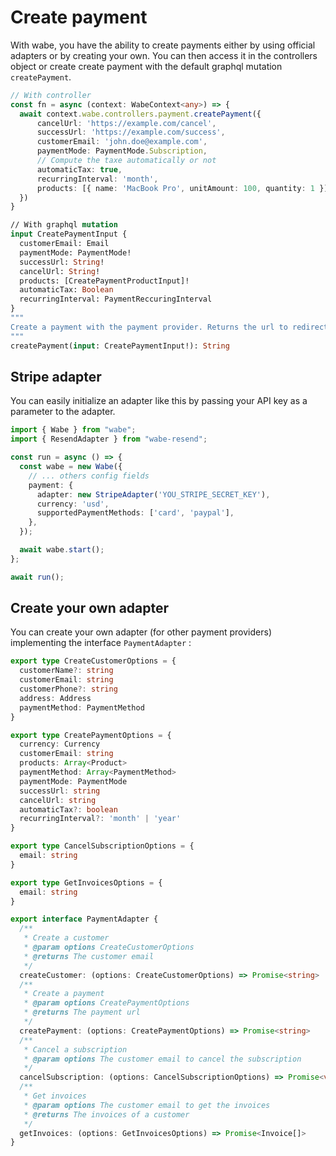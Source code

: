 # Create payment

With wabe, you have the ability to create payments either by using official adapters or by creating your own. You can then access it in the controllers object or create create payment with the default graphql mutation `createPayment`.

```ts
// With controller
const fn = async (context: WabeContext<any>) => {
  await context.wabe.controllers.payment.createPayment({
      cancelUrl: 'https://example.com/cancel',
      successUrl: 'https://example.com/success',
      customerEmail: 'john.doe@example.com',
      paymentMode: PaymentMode.Subscription,
      // Compute the taxe automatically or not
      automaticTax: true,
      recurringInterval: 'month',
      products: [{ name: 'MacBook Pro', unitAmount: 100, quantity: 1 }],
  })
}
```

```graphql
// With graphql mutation
input CreatePaymentInput {
  customerEmail: Email
  paymentMode: PaymentMode!
  successUrl: String!
  cancelUrl: String!
  products: [CreatePaymentProductInput]!
  automaticTax: Boolean
  recurringInterval: PaymentReccuringInterval
}
"""
Create a payment with the payment provider. Returns the url to redirect the user to pay
"""
createPayment(input: CreatePaymentInput!): String
```

## Stripe adapter

You can easily initialize an adapter like this by passing your API key as a parameter to the adapter.

```ts
import { Wabe } from "wabe";
import { ResendAdapter } from "wabe-resend";

const run = async () => {
  const wabe = new Wabe({
    // ... others config fields
    payment: {
      adapter: new StripeAdapter('YOU_STRIPE_SECRET_KEY'),
      currency: 'usd',
      supportedPaymentMethods: ['card', 'paypal'],
    },
  });

  await wabe.start();
};

await run();
```

## Create your own adapter

You can create your own adapter (for other payment providers) implementing the interface `PaymentAdapter` :

```ts
export type CreateCustomerOptions = {
  customerName?: string
  customerEmail: string
  customerPhone?: string
  address: Address
  paymentMethod: PaymentMethod
}

export type CreatePaymentOptions = {
  currency: Currency
  customerEmail: string
  products: Array<Product>
  paymentMethod: Array<PaymentMethod>
  paymentMode: PaymentMode
  successUrl: string
  cancelUrl: string
  automaticTax?: boolean
  recurringInterval?: 'month' | 'year'
}

export type CancelSubscriptionOptions = {
  email: string
}

export type GetInvoicesOptions = {
  email: string
}

export interface PaymentAdapter {
  /**
   * Create a customer
   * @param options CreateCustomerOptions
   * @returns The customer email
   */
  createCustomer: (options: CreateCustomerOptions) => Promise<string>
  /**
   * Create a payment
   * @param options CreatePaymentOptions
   * @returns The payment url
   */
  createPayment: (options: CreatePaymentOptions) => Promise<string>
  /**
   * Cancel a subscription
   * @param options The customer email to cancel the subscription
   */
  cancelSubscription: (options: CancelSubscriptionOptions) => Promise<void>
  /**
   * Get invoices
   * @param options The customer email to get the invoices
   * @returns The invoices of a customer
   */
  getInvoices: (options: GetInvoicesOptions) => Promise<Invoice[]>
}
```
